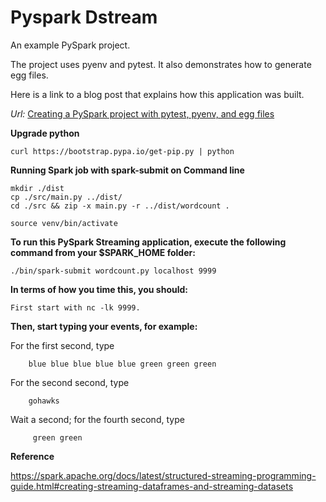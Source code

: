 # Pyspark Dstream

An example PySpark project.

The project uses pyenv and pytest.  It also demonstrates how to generate egg files.

Here is a link to a blog post that explains how this application was built.

_Url:_ [Creating a PySpark project with pytest, pyenv, and egg files](https://medium.com/@mrpowers/creating-a-pyspark-project-with-pytest-pyenv-and-egg-files-d2709eb1604c)

**Upgrade python**

    curl https://bootstrap.pypa.io/get-pip.py | python


**Running Spark job with spark-submit on Command line**

    mkdir ./dist
    cp ./src/main.py ../dist/
    cd ./src && zip -x main.py -r ../dist/wordcount .

    source venv/bin/activate





**To run this PySpark Streaming application, execute the following command from your $SPARK_HOME folder:**

    ./bin/spark-submit wordcount.py localhost 9999

**In terms of how you time this, you should:**

    First start with nc -lk 9999.
  
 

**Then, start typing your events, for example:**

For the first second, type

        blue blue blue blue blue green green green

For the second second, type
    
        gohawks

Wait a second; for the fourth second, type
    
         green green


**Reference**

https://spark.apache.org/docs/latest/structured-streaming-programming-guide.html#creating-streaming-dataframes-and-streaming-datasets
